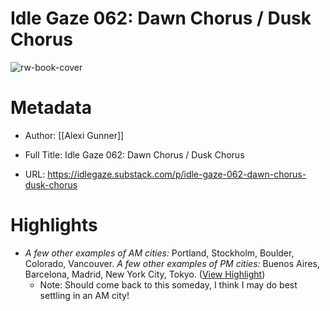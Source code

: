 # Idle Gaze 062: Dawn Chorus / Dusk Chorus

![rw-book-cover](https://substackcdn.com/image/fetch/w_1200,h_600,c_fill,f_jpg,q_auto:good,fl_progressive:steep,g_auto/https%3A%2F%2Fsubstack-post-media.s3.amazonaws.com%2Fpublic%2Fimages%2Fe987cfe2-0f7f-4d9f-9d3a-b87fa7fe8926_1660x1308.png)

# Metadata
- Author: [[Alexi Gunner]]
- Full Title: Idle Gaze 062: Dawn Chorus / Dusk Chorus

- URL: https://idlegaze.substack.com/p/idle-gaze-062-dawn-chorus-dusk-chorus

# Highlights
- *A few other examples of AM cities:* Portland, Stockholm, Boulder, Colorado, Vancouver.
  *A few other examples of PM cities:* Buenos Aires, Barcelona, Madrid, New York City, Tokyo. ([View Highlight](https://read.readwise.io/read/01hz462ptdnwf3kv9tz9kjz90h))
    - Note: Should come back to this someday, I think I may do best settling in an AM city!
